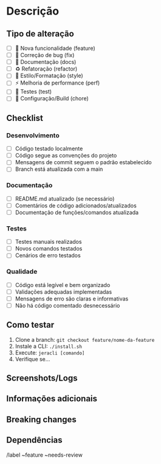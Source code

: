# Descrição

<!-- Descreva aqui o propósito deste MR. O que foi alterado e por quê? -->

## Tipo de alteração

<!-- Marque com um x o tipo de alteração -->

- [ ] 🚀 Nova funcionalidade (feature)
- [ ] 🐛 Correção de bug (fix)
- [ ] 📝 Documentação (docs)
- [ ] ♻️ Refatoração (refactor)
- [ ] 💅 Estilo/Formatação (style)
- [ ] ⚡ Melhoria de performance (perf)
- [ ] 🧪 Testes (test)
- [ ] 🔧 Configuração/Build (chore)

## Checklist

<!-- Marque com um x os itens concluídos -->

### Desenvolvimento
- [ ] Código testado localmente
- [ ] Código segue as convenções do projeto
- [ ] Mensagens de commit seguem o padrão estabelecido
- [ ] Branch está atualizada com a main

### Documentação
- [ ] README.md atualizado (se necessário)
- [ ] Comentários de código adicionados/atualizados
- [ ] Documentação de funções/comandos atualizada

### Testes
- [ ] Testes manuais realizados
- [ ] Novos comandos testados
- [ ] Cenários de erro testados

### Qualidade
- [ ] Código está legível e bem organizado
- [ ] Validações adequadas implementadas
- [ ] Mensagens de erro são claras e informativas
- [ ] Não há código comentado desnecessário

## Como testar

<!-- Descreva os passos para testar suas alterações -->

1. Clone a branch: `git checkout feature/nome-da-feature`
2. Instale a CLI: `./install.sh`
3. Execute: `jeracli [comando]`
4. Verifique se...

## Screenshots/Logs

<!-- Se aplicável, adicione screenshots ou logs que demonstrem as alterações -->

## Informações adicionais

<!-- Adicione qualquer informação adicional que seja relevante para os revisores -->

## Breaking changes

<!-- Liste aqui se houver mudanças que quebram compatibilidade -->

## Dependências

<!-- Liste aqui se este MR depende de outros MRs ou tem outros MRs relacionados -->

/label ~feature ~needs-review 